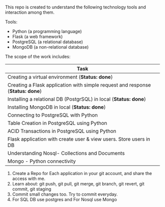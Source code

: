 This repo is created to understand the following technology tools and interaction among them.

Tools:
* Python (a programming language)
* Flask (a web framework)
* PostgreSQL (a relational database)
* MongoDB (a non-relational database)

The scope of the work includes:

| Task |
| --- |
| Creating a virtual environment (**Status: done**)|
| Creating a Flask application with simple request and response (**Status: done**)|
| Installing a relational DB (PostgrSQL) in local (**Status: done**)|
| Installing MongoDB in local (**Status: done**)|
| Connecting to PostgreSQL with Python |
| Table Creation in PostgreSQL using Python |
| ACID Transactions in PostgreSQL using Python |
| Flask application with create user & view users. Store users in DB |
| Understanding Nosql- Collections and Documents |
| Mongo - Python connectivity |

1. Create a Repo for Each application in your git account, and share the access with me.
2. Learn about: git push, git pull, git merge, git branch, git revert, git commit, git staging
3. Commit small changes too. Try to commit everyday.
4. For SQL DB use postgres and For Nosql use Mongo
